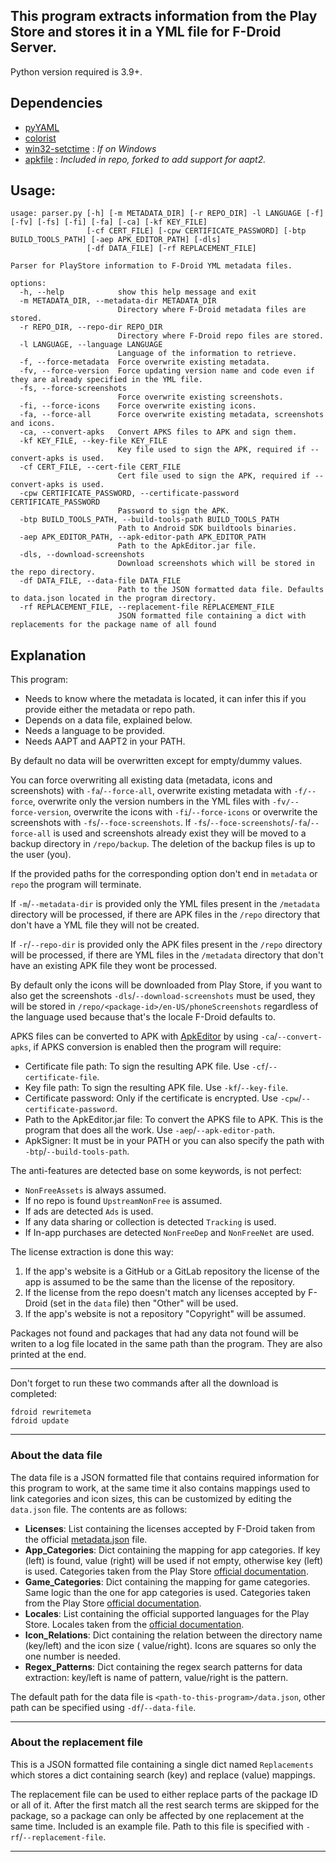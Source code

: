 ## This program extracts information from the Play Store and stores it in a YML file for F-Droid Server.

Python version required is 3.9+.

Dependencies
-------------------------

- [pyYAML](https://github.com/yaml/pyyaml)
- [colorist](https://github.com/jakob-bagterp/colorist-for-python)
- [win32-setctime](https://github.com/Delgan/win32-setctime) : *If on Windows*
- [apkfile](https://github.com/david-lev/apkfile) : *Included in repo, forked to add support for aapt2.*

Usage:
-------------------------

```console
usage: parser.py [-h] [-m METADATA_DIR] [-r REPO_DIR] -l LANGUAGE [-f] [-fv] [-fs] [-fi] [-fa] [-ca] [-kf KEY_FILE]
                 [-cf CERT_FILE] [-cpw CERTIFICATE_PASSWORD] [-btp BUILD_TOOLS_PATH] [-aep APK_EDITOR_PATH] [-dls]
                 [-df DATA_FILE] [-rf REPLACEMENT_FILE]

Parser for PlayStore information to F-Droid YML metadata files.

options:
  -h, --help            show this help message and exit
  -m METADATA_DIR, --metadata-dir METADATA_DIR
                        Directory where F-Droid metadata files are stored.
  -r REPO_DIR, --repo-dir REPO_DIR
                        Directory where F-Droid repo files are stored.
  -l LANGUAGE, --language LANGUAGE
                        Language of the information to retrieve.
  -f, --force-metadata  Force overwrite existing metadata.
  -fv, --force-version  Force updating version name and code even if they are already specified in the YML file.
  -fs, --force-screenshots
                        Force overwrite existing screenshots.
  -fi, --force-icons    Force overwrite existing icons.
  -fa, --force-all      Force overwrite existing metadata, screenshots and icons.
  -ca, --convert-apks   Convert APKS files to APK and sign them.
  -kf KEY_FILE, --key-file KEY_FILE
                        Key file used to sign the APK, required if --convert-apks is used.
  -cf CERT_FILE, --cert-file CERT_FILE
                        Cert file used to sign the APK, required if --convert-apks is used.
  -cpw CERTIFICATE_PASSWORD, --certificate-password CERTIFICATE_PASSWORD
                        Password to sign the APK.
  -btp BUILD_TOOLS_PATH, --build-tools-path BUILD_TOOLS_PATH
                        Path to Android SDK buildtools binaries.
  -aep APK_EDITOR_PATH, --apk-editor-path APK_EDITOR_PATH
                        Path to the ApkEditor.jar file.
  -dls, --download-screenshots
                        Download screenshots which will be stored in the repo directory.
  -df DATA_FILE, --data-file DATA_FILE
                        Path to the JSON formatted data file. Defaults to data.json located in the program directory.
  -rf REPLACEMENT_FILE, --replacement-file REPLACEMENT_FILE
                        JSON formatted file containing a dict with replacements for the package name of all found
```

Explanation
-------------------------

This program:

* Needs to know where the metadata is located, it can infer this if you provide either the metadata or repo path.
* Depends on a data file, explained below.
* Needs a language to be provided.
* Needs AAPT and AAPT2 in your PATH.

By default no data will be overwritten except for empty/dummy values.

You can force overwriting all existing data (metadata, icons and screenshots) with `-fa`/`--force-all`, overwrite
existing metadata with `-f/--force`, overwrite only the
version numbers in the YML files with `-fv/--force-version`, overwrite the icons with `-fi`/`--force-icons` or overwrite
the screenshots with `-fs`/`--foce-screenshots`. If `-fs`/`--foce-screenshots`/`-fa`/`--force-all` is used and
screenshots already exist they will be moved to a backup directory in `/repo/backup`. The deletion of the backup files
is up to the user (you).

If the provided paths for the corresponding option don't end in `metadata` or `repo` the program will terminate.

If `-m`/`--metadata-dir` is provided only the YML files present in the `/metadata` directory will be processed, if there
are APK files in the `/repo` directory that don't have a YML file they will not be created.

If `-r`/`--repo-dir` is provided only the APK files present in the `/repo` directory will be processed, if there are YML
files in the `/metadata` directory that don't have an existing APK file they wont be processed.

By default only the icons will be downloaded from Play Store, if you want to also get the
screenshots `-dls`/`--download-screenshots` must be used, they will be stored
in `/repo/<package-id>/en-US/phoneScreenshots` regardless of the language used because that's the locale F-Droid
defaults to.

APKS files can be converted to APK with [ApkEditor][4] by using `-ca`/`--convert-apks`, if APKS conversion is enabled
then the program will require:

- Certificate file path: To sign the resulting APK file. Use `-cf`/`--certificate-file`.
- Key file path: To sign the resulting APK file. Use `-kf`/`--key-file`.
- Certificate password: Only if the certificate is encrypted. Use `-cpw`/`--certificate-password`.
- Path to the ApkEditor.jar file: To convert the APKS file to APK. This is the program that does all the work.
  Use `-aep`/`--apk-editor-path`.
- ApkSigner: It must be in your PATH or you can also specify the path with `-btp`/`--build-tools-path`.

The anti-features are detected base on some keywords, is not perfect:

* `NonFreeAssets` is always assumed.
* If no repo is found `UpstreamNonFree` is assumed.
* If ads are detected `Ads` is used.
* If any data sharing or collection is detected `Tracking` is used.
* If In-app purchases are detected `NonFreeDep` and `NonFreeNet` are used.

The license extraction is done this way:

1. If the app's website is a GitHub or a GitLab repository the license of the app is assumed to be the same than the
   license of the repository.
2. If the license from the repo doesn't match any licenses accepted by F-Droid (set in the `data` file) then "Other"
   will be used.
3. If the app's website is not a repository "Copyright" will be assumed.

Packages not found and packages that had any data not found will be writen to a log file located in the same path than
the program. They are also printed at the end.

-------------------------

Don't forget to run these two commands after all the download is completed:

```console
fdroid rewritemeta
fdroid update
```

-------------------------

### About the data file

The data file is a JSON formatted file that contains required information for this program to work, at the same time it
also contains mappings used to link categories and icon sizes, this can be customized by editing the `data.json` file.
The contents are as follows:

* **Licenses**: List containing the licenses accepted by F-Droid taken from the official [metadata.json][1] file.
* **App_Categories**: Dict containing the mapping for app categories. If key (left) is found, value (right) will be used
  if not empty, otherwise key (left) is used. Categories taken from the Play Store [official documentation][2].
* **Game_Categories**: Dict containing the mapping for game categories. Same logic than the one for app categories is
  used. Categories taken from the Play Store [official documentation][2].
* **Locales**: List containing the official supported languages for the Play Store. Locales taken from
  the [official documentation][3].
* **Icon_Relations**: Dict containing the relation between the directory name (key/left) and the icon size (
  value/right). Icons are squares so only the one number is needed.
* **Regex_Patterns**: Dict containing the regex search patterns for data extraction: key/left is name of pattern,
  value/right is the pattern.

The default path for the data file is `<path-to-this-program>/data.json`, other path can be specified
using `-df`/`--data-file`.

-------------------------

### About the replacement file

This is a JSON formatted file containing a single dict named `Replacements` which stores a dict containing search (key)
and replace (value) mappings.

The replacement file can be used to either replace parts of the package ID or all of it. After the first match all the
rest search terms are skipped for the package, so a package can only be affected by one replacement at the same time.
Included is an example file. Path to this file is specified with `-rf`/`--replacement-file`.

-------------------------

[1]: https://gitlab.com/fdroid/fdroiddata/-/blob/master/schemas/metadata.json

[2]: https://support.google.com/googleplay/android-developer/answer/9859673?hl=en

[3]: https://support.google.com/googleplay/android-developer/table/4419860?hl=en

[4]: https://github.com/REAndroid/APKEditor
